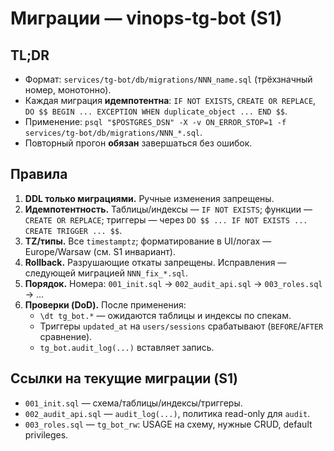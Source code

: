 # Миграции — vinops-tg-bot (S1)

## TL;DR
- Формат: `services/tg-bot/db/migrations/NNN_name.sql` (трёхзначный номер, монотонно).
- Каждая миграция **идемпотентна**: `IF NOT EXISTS`, `CREATE OR REPLACE`, `DO $$ BEGIN ... EXCEPTION WHEN duplicate_object ... END $$`.
- Применение: `psql "$POSTGRES_DSN" -X -v ON_ERROR_STOP=1 -f services/tg-bot/db/migrations/NNN_*.sql`.
- Повторный прогон **обязан** завершаться без ошибок.

## Правила
1. **DDL только миграциями.** Ручные изменения запрещены.  
2. **Идемпотентность.** Таблицы/индексы — `IF NOT EXISTS`; функции — `CREATE OR REPLACE`; триггеры — через `DO $$ ... IF NOT EXISTS ... CREATE TRIGGER ... $$`.  
3. **TZ/типы.** Все `timestamptz`; форматирование в UI/логах — Europe/Warsaw (см. S1 инвариант).  
4. **Rollback.** Разрушающие откаты запрещены. Исправления — следующей миграцией `NNN_fix_*.sql`.  
5. **Порядок.** Номера: `001_init.sql` → `002_audit_api.sql` → `003_roles.sql` → …  
6. **Проверки (DoD).** После применения:
   - `\dt tg_bot.*` — ожидаются таблицы и индексы по спекам.
   - Триггеры `updated_at` на `users/sessions` срабатывают (`BEFORE`/`AFTER` сравнение).
   - `tg_bot.audit_log(...)` вставляет запись.

## Ссылки на текущие миграции (S1)
- `001_init.sql` — схема/таблицы/индексы/триггеры.  
- `002_audit_api.sql` — `audit_log(...)`, политика read-only для `audit`.  
- `003_roles.sql` — `tg_bot_rw`: USAGE на схему, нужные CRUD, default privileges.
